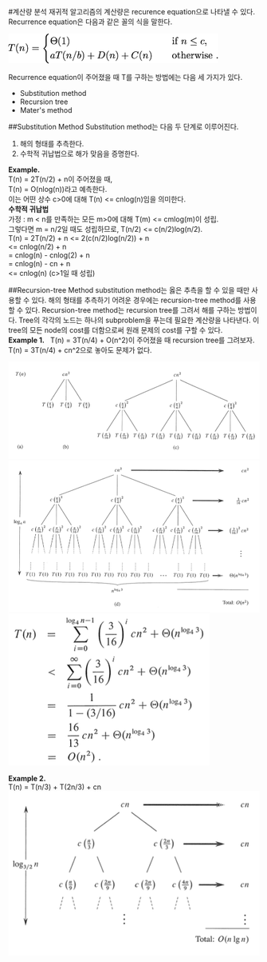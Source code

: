 #계산량 분석
재귀적 알고리즘의 계산량은 recurence equation으로 나타낼 수 있다. Recurrence equation은 다음과 같은 꼴의 식을 말한다.  

<img src="./fig/eq1.png" height="60px">

Recurrence equation이 주어졌을 때 T를 구하는 방법에는 다음 세 가지가 있다.

- Substitution method
- Recursion tree
- Mater's method

##Substitution Method
Substitution method는 다음 두 단계로 이루어진다.

1. 해의 형태를 추측한다.
2. 수학적 귀납법으로 해가 맞음을 증명한다.


**Example.**  
T(n) = 2T(n/2) + n이 주어졌을 때,  
T(n) = O(nlog(n))라고 예측한다.  
이는 어떤 상수 c>0에 대해 T(n) <= cnlog(n)임을 의미한다.  
**수학적 귀납법**  
가정 : m < n를 만족하는 모든 m>0에 대해 T(m) <= cmlog(m)이 성립.  
그렇다면 m = n/2일 때도 성립하므로, T(n/2) <= c(n/2)log(n/2).  
T(n) = 2T(n/2) + n <= 2(c(n/2)log(n/2)) + n  
<= cnlog(n/2) + n  
= cnlog(n) - cnlog(2) + n  
= cnlog(n) - cn + n  
<= cnlog(n) (c>1일 때 성립)


##Recursion-tree Method
substitution method는 옳은 추측을 할 수 있을 때만 사용할 수 있다. 해의 형태를 추측하기 어려운 경우에는 recursion-tree method를 사용할 수 있다. Recursion-tree method는 recursion tree를 그려서 해를 구하는 방법이다. Tree의 각각의 노드는 하나의 subproblem을 푸는데 필요한 계산량을 나타낸다. 이 tree의 모든 node의 cost를 더함으로써 원래 문제의 cost를 구할 수 있다.  
**Example 1.**   
T(n) = 3T(n/4) + O(n^2)이 주어졌을 때 recursion tree를 그려보자.  
T(n) = 3T(n/4) + cn^2으로 놓아도 문제가 없다.  

<img src="./fig/rt1.png">  
<img src="./fig/rt2.png">
<img src="./fig/rteq1.png">
  
**Example 2.**  
T(n) = T(n/3) + T(2n/3) + cn  
<img src="./fig/rt3.png">
